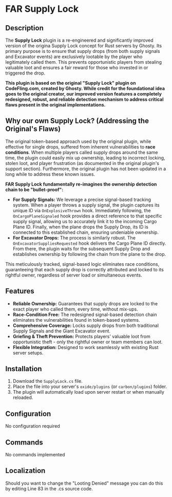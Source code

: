 # FAR Supply Lock

## Description
The **Supply Lock** plugin is a re-engineered and significantly improved version of the origina Supply Lock concept for Rust servers by Ghosty. Its primary purpose is to ensure that supply drops (from both supply signals and Excavator events) are exclusively lootable by the player who legitimately called them. This prevents opportunistic players from stealing valuable loot and ensures a fair reward for those who invested in or triggered the drop.

**This plugin is based on the original "Supply Lock" plugin on CodeFling.com, created by Ghosty. While credit for the foundational idea goes to the original creator, our improved version features a completely redesigned, robust, and reliable detection mechanism to address critical flaws present in the original implementations.**

## Why our own Supply Lock? (Addressing the Original's Flaws)
The original token-based approach used by the original plugin, while effective for single drops, suffered from inherent vulnerabilities to **race conditions**. When multiple players called supply drops around the same time, the plugin could easily mix up ownership, leading to incorrect locking, stolen loot, and player frustration (as documented in the original plugin's support section). Furthermore, the original plugin has not been updated in a long while to address these known issues.

**FAR Supply Lock fundamentally re-imagines the ownership detection chain to be "bullet-proof":**

*   **For Supply Signals:** We leverage a precise signal-based tracking system. When a player throws a supply signal, the plugin captures its unique ID via `OnExplosiveThrown` hook. Immediately following, the `OnCargoPlaneSignaled` hook provides a direct reference to that specific supply signal, allowing us to accurately link it to the incoming Cargo Plane ID. Finally, when the plane drops the Supply Drop, its ID is connected to this established chain, ensuring undeniable ownership.
*   **For Excavator Drops:** The process is similarly robust. The `OnExcavatorSuppliesRequested` hook delivers the Cargo Plane ID directly. From there, the plugin waits for the subsequent Supply Drop and establishes ownership by following the chain from the plane to the drop.

This meticulously tracked, signal-based logic eliminates race conditions, guaranteeing that each supply drop is correctly attributed and locked to its rightful owner, regardless of server load or simultaneous events.

## Features
*   **Reliable Ownership:** Guarantees that supply drops are locked to the exact player who called them, every time, without mix-ups.
*   **Race-Condition Free:** The redesigned signal-based detection chain eliminates the vulnerabilities found in token-based systems.
*   **Comprehensive Coverage:** Locks supply drops from both traditional Supply Signals and the Giant Excavator event.
*   **Griefing & Theft Prevention:** Protects players' valuable loot from opportunistic theft - only the rightful owner or team members can loot.
*   **Flexible Integration:** Designed to work seamlessly with existing Rust server setups.

## Installation
1.  Download the `SupplyLock.cs` file.
2.  Place the file into your server's `oxide/plugins` (or `carbon/plugins`) folder.
3.  The plugin will automatically load upon server restart or when manually reloaded.

## Configuration
No configuration required

## Commands
No commands implemented

## Localization
Should you want to change the "Looting Denied" message you can do this by editing Line 83 in the .cs source code.